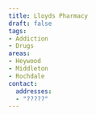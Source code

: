 ```yaml
---
title: Lloyds Pharmacy
draft: false
tags:
- Addiction
- Drugs
areas:
- Heywood
- Middleton
- Rochdale
contact:
  addresses:
  - "?????"
---
```


